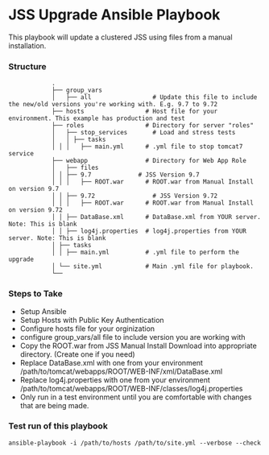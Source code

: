 JSS Upgrade Ansible Playbook
============================

This playbook will update a clustered JSS using files from a manual installation.

### Structure
				.
				├── group_vars
				│	├── all                 # Update this file to include the new/old versions you're working with. E.g. 9.7 to 9.72
				├── hosts                 # Host file for your environment. This example has production and test
				├── roles                 # Directory for server "roles"
				│	├── stop_services       # Load and stress tests
				│	│ ├── tasks               
				│ │ │   ├── main.yml      # .yml file to stop tomcat7 service 
				├── webapp                # Directory for Web App Role
				│	├── files                   
				│ │ ├── 9.7				# JSS Version 9.7
				│ │ │   ├── ROOT.war      # ROOT.war from Manual Install on version 9.7
				│ │	├── 9.72				# JSS Version 9.72
				│ │ │   ├── ROOT.war      # ROOT.war from Manual Install on version 9.72 
				│ │ ├── DataBase.xml      # DataBase.xml from YOUR server. Note: This is blank
				│ │ ├── log4j.properties  # log4j.properties from YOUR server. Note: This is blank
				│ ├── tasks                   
				│ │ ├── main.yml          # .yml file to perform the upgrade
				│ └── site.yml            # Main .yml file for playbook. 
				└──

### Steps to Take
 - Setup Ansible
 - Setup Hosts with Public Key Authentication 
 - Configure hosts file for your orginization
 - configure group_vars/all file to include version you are working with
 - Copy the ROOT.war from JSS Manual Install Download into appropriate directory. (Create one if you need)
 - Replace DataBase.xml with one from your environment /path/to/tomcat/webapps/ROOT/WEB-INF/xml/DataBase.xml
 - Replace log4j.properties with one from your environment /path/to/tomcat/webapps/ROOT/WEB-INF/classes/log4j.properties
 - Only run in a test environment until you are comfortable with changes that are being made.
 
 ### Test run of this playbook
``` 
ansible-playbook -i /path/to/hosts /path/to/site.yml --verbose --check
```

